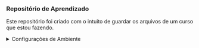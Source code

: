 ### Repositório de Aprendizado

<p>Este repositório foi criado com o intuito de guardar os arquivos de um curso que estou fazendo.</p>

<details>
  <summary>Configurações de Ambiente</summary>

  <p>Os seguintes itens foram instalados para configurar meu ambiente de desenvolvimento, seguindo as diretrizes do minicurso</p>
  
#### Fontes
  * [Fonte Fira Code](https://github.com/tonsky/FiraCode)

#### Extensões no VSCODE
  * [Dracula Theme](https://marketplace.visualstudio.com/items?itemName=dracula-theme.theme-dracula)
  * [Material Icon Theme](https://marketplace.visualstudio.com/items?itemName=PKief.material-icon-theme)
  * [Color Highlight](https://marketplace.visualstudio.com/items?itemName=naumovs.color-highlight)
  * [Rocketseat ReactJS](https://marketplace.visualstudio.com/items?itemName=rocketseat.RocketseatReactJS)
  * [Rocketseat React Native](https://marketplace.visualstudio.com/items?itemName=rocketseat.RocketseatReactNative)
#### Extensões Chrome
  * [React Developer Tools](https://chrome.google.com/webstore/detail/react-developer-tools/fmkadmapgofadopljbjfkapdkoienihi?hl=pt-BR)
  * [Dracula Theme for DevTools](https://chrome.google.com/webstore/detail/dracula-theme-for-devtool/gedipeckgflanbhlcglokjjacilfidda?hl=pt-BR&authuser=1)




  #### Settings.json do VSCode

  ```json
      {
        "editor.suggestSelection": "first",
        "vsintellicode.modify.editor.suggestSelection": "automaticallyOverrodeDefaultValue",
        "workbench.colorTheme": "Dracula",
        "editor.fontFamily": "Fira Code",
        "editor.fontLigatures": true,
        "editor.fontSize": 18,
        "workbench.iconTheme": "material-icon-theme",
        "editor.rulers": [80, 120],
        "editor.renderLineHighlight": "gutter",
        "editor.tabSize": 2,
        "terminal.integrated.fontSize": 14,
        "emmet.includeLanguages": {
            "javascript": "javascriptreact"
        },
        "emmet.syntaxProfiles": {
            "javascript": "jsx"
        },
        "javascript.updateImportsOnFileMove.enabled": "never",
        "editor.parameterHints.enabled": false,
        "breadcrumbs.enabled": true,
        "javascript.suggest.autoImports": false,
        "terminal.integrated.shell.windows": "C:\\Windows\\System32\\cmd.exe"
    }
  ```



  #### Ferramentas

  * [Insominia](https://insomnia.rest/download/)
  * [DevDocs](https://devdocs.egoist.moe/)

</details>

